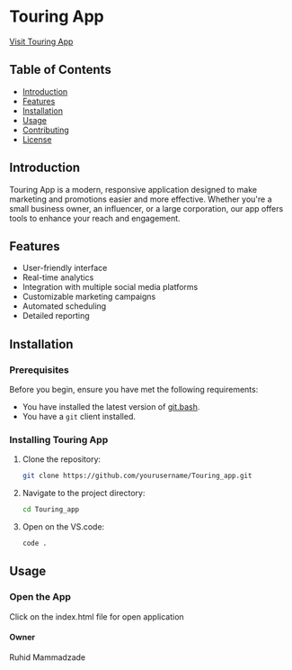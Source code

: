 # Touring App

[Visit Touring App](https://mruhid.github.io/Touring_App/)

## Table of Contents

- [Introduction](#introduction)
- [Features](#features)
- [Installation](#installation)
- [Usage](#usage)
- [Contributing](#contributing)
- [License](#license)

## Introduction

Touring App is a modern, responsive application designed to make marketing and promotions easier and more effective. Whether you're a small business owner, an influencer, or a large corporation, our app offers tools to enhance your reach and engagement.

## Features

- User-friendly interface
- Real-time analytics
- Integration with multiple social media platforms
- Customizable marketing campaigns
- Automated scheduling
- Detailed reporting

## Installation

### Prerequisites

Before you begin, ensure you have met the following requirements:

- You have installed the latest version of [git.bash](https://git-scm.com/downloads).
- You have a `git` client installed.

### Installing Touring App

1. Clone the repository:

    ```bash
    git clone https://github.com/yourusername/Touring_app.git
    ```

2. Navigate to the project directory:

    ```bash
    cd Touring_app
    ```

3. Open  on the  VS.code:

    ```bash
   code .
    ```

## Usage

### Open the App

 Click on the index.html file for open application

 #### Owner
 Ruhid Mammadzade



